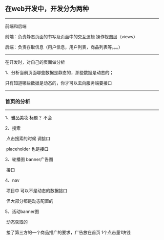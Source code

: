 ## 在web开发中，开发分为两种

---

前端和后端

前端：负责静态页面的书写及页面中的交互逻辑 操作视图层（views）

后端：负责存取信息（用户信息，用户列表，商品列表等。。。）

---

在开发时，对自己的页面做分析

1、分析当前页面哪些数据是静态的，那些数据是动态的；

只有知道哪些数据是动态的，你才可以去向服务端要接口

---

### 首页的分析

---

1、雅品美妆 标题？ 不会

2、搜索

​         点击搜索的时候  调接口

​		 placeholder 也是接口

3、轮播图  banner广告图

​		接口

4、nav   

​		项目中 可以不是动态的数据接口

​       但大部分都是动态配置的

5、活动banner图

​         动态获取的

​         接了第三方的一个商品推广的要求，广告放在首页 1个点击量1块钱   